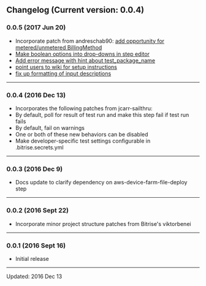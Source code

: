 ## Changelog (Current version: 0.0.4)

### 0.0.5 (2017 Jun 20)

* Incorporate patch from andreschab90: [add opportunity for metered/unmetered BillingMethod](https://github.com/peartherapeutics/bitrise-aws-device-farm-runner/pull/26)
* [Make boolean options into drop-downs in step editor](https://github.com/peartherapeutics/bitrise-aws-device-farm-runner/pull/29)
* [Add error message with hint about test_package_name](https://github.com/peartherapeutics/bitrise-aws-device-farm-runner/pull/30)
* [point users to wiki for setup instructions](https://github.com/peartherapeutics/bitrise-aws-device-farm-runner/pull/31)
* [fix up formatting of input descriptions](https://github.com/peartherapeutics/bitrise-aws-device-farm-runner/pull/32)

-----------------

### 0.0.4 (2016 Dec 13)

* Incorporates the following patches from jcarr-sailthru:
* By default, poll for result of test run and make this step fail if test run fails
* By default, fail on warnings
* One or both of these new behaviors can be disabled
* Make developer-specific test settings configurable in .bitrise.secrets.yml

-----------------

### 0.0.3 (2016 Dec 9)

* Docs update to clarify dependency on aws-device-farm-file-deploy step

-----------------

### 0.0.2 (2016 Sept 22)

* Incorporate minor project structure patches from Bitrise's viktorbenei

-----------------

### 0.0.1 (2016 Sept 16)

* Initial release

-----------------

Updated: 2016 Dec 13

